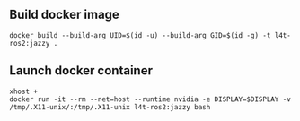 ## Build docker image

```
docker build --build-arg UID=$(id -u) --build-arg GID=$(id -g) -t l4t-ros2:jazzy .
```

## Launch docker container

```
xhost +
docker run -it --rm --net=host --runtime nvidia -e DISPLAY=$DISPLAY -v /tmp/.X11-unix/:/tmp/.X11-unix l4t-ros2:jazzy bash
```
